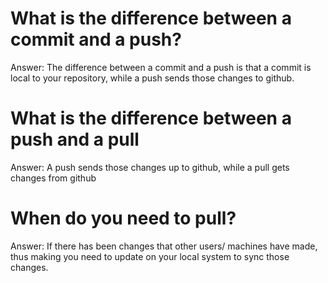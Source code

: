 # What is the difference between a commit and a push?
Answer: The difference between a commit and a push is that a commit is local to your repository, while a push sends those changes to github. 
# What is the difference between a push and a pull
Answer: A push sends those changes up to github, while a pull gets changes from github

# When do you need to pull?
Answer: If there has been changes that other users/ machines have made, thus making you need to update on your local system to sync those changes. 